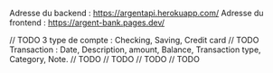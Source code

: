 Adresse du backend : https://argentapi.herokuapp.com/
Adresse du frontend : https://argent-bank.pages.dev/

// TODO 3 type de compte : Checking, Saving, Credit card
// TODO Transaction : Date, Description, amount, Balance, Transaction type, Category, Note.
// TODO
// TODO
// TODO
// TODO
